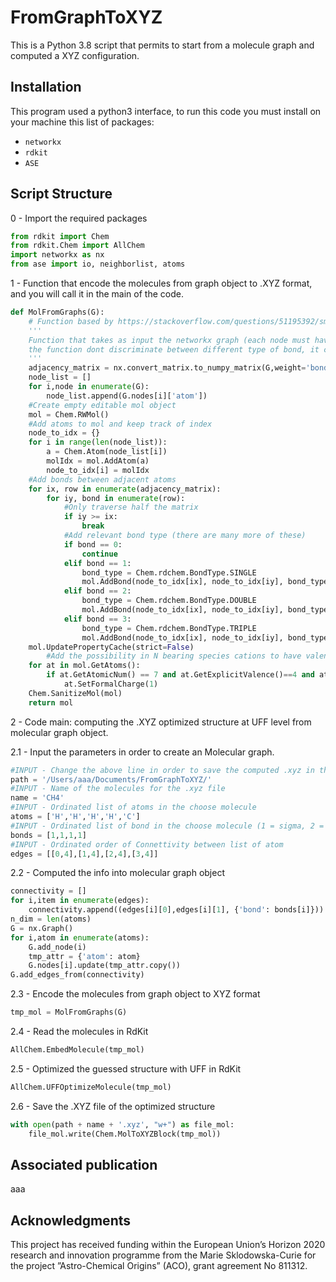 # FromGraphToXYZ
This is a Python 3.8 script that permits to start from a molecule graph and computed a XYZ configuration.

## Installation

This program used a python3 interface, to run this code you must install on your machine this list of packages:

* ```networkx```
* ```rdkit```
* ```ASE```

## Script Structure

0 - Import the required packages

```python
from rdkit import Chem
from rdkit.Chem import AllChem
import networkx as nx
from ase import io, neighborlist, atoms
```

1 - Function that encode the molecules from graph object to .XYZ format, and you will call it in the main of the code.

```python
def MolFromGraphs(G):
    # Function based by https://stackoverflow.com/questions/51195392/smiles-from-graph
	'''
	Function that takes as input the networkx graph (each node must have an atom property H,N,C,O etc) and return the mol (rdkit) object
	the function dont discriminate between different type of bond, it care only about the connectivity.
	'''
	adjacency_matrix = nx.convert_matrix.to_numpy_matrix(G,weight='bond').tolist()
	node_list = []
	for i,node in enumerate(G):
		node_list.append(G.nodes[i]['atom'])
	#Create empty editable mol object
	mol = Chem.RWMol()
	#Add atoms to mol and keep track of index
	node_to_idx = {}
	for i in range(len(node_list)):
		a = Chem.Atom(node_list[i])
		molIdx = mol.AddAtom(a)
		node_to_idx[i] = molIdx
	#Add bonds between adjacent atoms
	for ix, row in enumerate(adjacency_matrix):
		for iy, bond in enumerate(row):
			#Only traverse half the matrix
			if iy >= ix:
				break
			#Add relevant bond type (there are many more of these)
			if bond == 0:
				continue
			elif bond == 1:
				bond_type = Chem.rdchem.BondType.SINGLE
				mol.AddBond(node_to_idx[ix], node_to_idx[iy], bond_type)
			elif bond == 2:
			    bond_type = Chem.rdchem.BondType.DOUBLE
			    mol.AddBond(node_to_idx[ix], node_to_idx[iy], bond_type)
			elif bond == 3:
			    bond_type = Chem.rdchem.BondType.TRIPLE
			    mol.AddBond(node_to_idx[ix], node_to_idx[iy], bond_type)
	mol.UpdatePropertyCache(strict=False)
    	#Add the possibility in N bearing species cations to have valence 4 for the N center
	for at in mol.GetAtoms():
		if at.GetAtomicNum() == 7 and at.GetExplicitValence()==4 and at.GetFormalCharge()==0:
			at.SetFormalCharge(1)     
	Chem.SanitizeMol(mol)
	return mol
```
2 - Code main: computing the .XYZ optimized structure at UFF level from molecular graph object.

   2.1 - Input the parameters in order to create an Molecular graph.
```python
#INPUT - Change the above line in order to save the computed .xyz in the choose path    
path = '/Users/aaa/Documents/FromGraphToXYZ/'
#INPUT - Name of the molecules for the .xyz file
name = 'CH4'
#INPUT - Ordinated list of atoms in the choose molecule
atoms = ['H','H','H','H','C']
#INPUT - Ordinated list of bond in the choose molecule (1 = sigma, 2 = pi, 3 = 2 * pi)
bonds = [1,1,1,1]
#INPUT - Ordinated order of Connettivity between list of atom
edges = [[0,4],[1,4],[2,4],[3,4]]
```

   2.2 - Computed the info into molecular graph object

```python
connectivity = []
for i,item in enumerate(edges):
    connectivity.append((edges[i][0],edges[i][1], {'bond': bonds[i]}))
n_dim = len(atoms)
G = nx.Graph()
for i,atom in enumerate(atoms):
    G.add_node(i)
    tmp_attr = {'atom': atom}
    G.nodes[i].update(tmp_attr.copy())
G.add_edges_from(connectivity)
```
   2.3 - Encode the molecules from graph object to XYZ format
```python
tmp_mol = MolFromGraphs(G)
```
   2.4 - Read the molecules in RdKit
```python
AllChem.EmbedMolecule(tmp_mol)
```
   2.5 - Optimized the guessed structure with UFF in RdKit
```python
AllChem.UFFOptimizeMolecule(tmp_mol)
```
   2.6 - Save the .XYZ file of the optimized structure
```python
with open(path + name + '.xyz', "w+") as file_mol:
    file_mol.write(Chem.MolToXYZBlock(tmp_mol))
```
## Associated publication
aaa

## Acknowledgments
This project has received funding within the European Union’s Horizon 2020 research and innovation programme from the Marie Sklodowska-Curie for the project ”Astro-Chemical Origins” (ACO), grant agreement No 811312.

